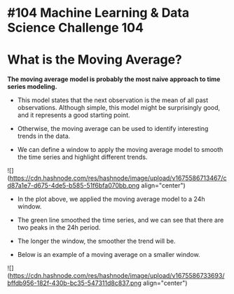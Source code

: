 # #104 Machine Learning & Data Science Challenge 104

# What is the Moving Average?

**The moving average model is probably the most naive approach to time series modeling.**

* This model states that the next observation is the mean of all past observations. Although simple, this model might be surprisingly good, and it represents a good starting point.
    
* Otherwise, the moving average can be used to identify interesting trends in the data.
    
* We can define a window to apply the moving average model to smooth the time series and highlight different trends.
    

![](https://cdn.hashnode.com/res/hashnode/image/upload/v1675586713467/cd87a1e7-d675-4de5-b585-51f6bfa070bb.png align="center")

* In the plot above, we applied the moving average model to a 24h window.
    
* The green line smoothed the time series, and we can see that there are two peaks in the 24h period.
    
* The longer the window, the smoother the trend will be.
    
* Below is an example of a moving average on a smaller window.
    

![](https://cdn.hashnode.com/res/hashnode/image/upload/v1675586733693/bffdb956-182f-430b-bc35-547311d8c837.png align="center")